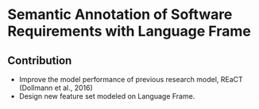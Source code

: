 # Semantic Annotation of Software Requirements with Language Frame


## Contribution
* Improve the model performance of previous research model, REaCT (Dollmann et al., 2016)
* Design new feature set modeled on Language Frame.
